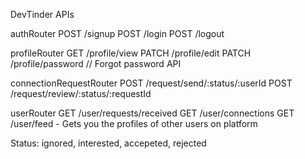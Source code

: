 DevTinder APIs

authRouter
POST /signup
POST /login
POST /logout

profileRouter
GET /profile/view
PATCH /profile/edit
PATCH /profile/password // Forgot password API

connectionRequestRouter
POST /request/send/:status/:userId
POST /request/review/:status/:requestId

userRouter
GET /user/requests/received
GET /user/connections
GET /user/feed - Gets you the profiles of other users on platform

Status: ignored, interested, accepeted, rejected
